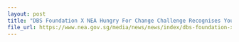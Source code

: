 ```yaml
---
layout: post
title: "DBS Foundation X NEA Hungry For Change Challenge Recognises Young Innovators' Solutions To Tackle Singapore's Food Waste Challenges"
file_url: https://www.nea.gov.sg/media/news/news/index/dbs-foundation-x-nea-hungry-for-change-challenge-recognises-young-innovators%27-solutions-to-tackle-singapore%27s-food-waste-challenges
---
```


